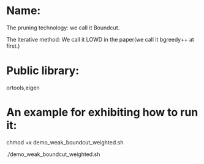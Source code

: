 # Name:
The pruning technology: we call it Boundcut.

The iterative method: We call it LOWD in the paper(we call it bgreedy++ at first.)
# Public library:
ortools,eigen
# An example for exhibiting how to run it:
chmod +x demo_weak_boundcut_weighted.sh  

./demo_weak_boundcut_weighted.sh

